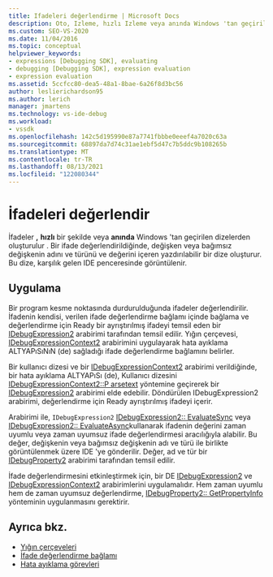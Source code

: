 ```yaml
---
title: Ifadeleri değerlendirme | Microsoft Docs
description: Oto, Izleme, hızlı Izleme veya anında Windows 'tan geçirilen dizelerden oluşturulan ifadeleri değerlendirme hakkında bilgi edinin.
ms.custom: SEO-VS-2020
ms.date: 11/04/2016
ms.topic: conceptual
helpviewer_keywords:
- expressions [Debugging SDK], evaluating
- debugging [Debugging SDK], expression evaluation
- expression evaluation
ms.assetid: 5ccfcc80-dea5-48a1-8bae-6a26f8d3bc56
author: leslierichardson95
ms.author: lerich
manager: jmartens
ms.technology: vs-ide-debug
ms.workload:
- vssdk
ms.openlocfilehash: 142c5d195990e87a7741fbbbe0eeef4a7020c63a
ms.sourcegitcommit: 68897da7d74c31ae1ebf5d47c7b5ddc9b108265b
ms.translationtype: MT
ms.contentlocale: tr-TR
ms.lasthandoff: 08/13/2021
ms.locfileid: "122080344"
---
```

# <a name="evaluate-expressions"></a>İfadeleri değerlendir
İfadeler **,** **hızlı** bir şekilde veya **anında** Windows 'tan geçirilen dizelerden oluşturulur . Bir ifade değerlendirildiğinde, değişken veya bağımsız değişkenin adını ve türünü ve değerini içeren yazdırılabilir bir dize oluşturur. Bu dize, karşılık gelen IDE penceresinde görüntülenir.

## <a name="implementation"></a>Uygulama
 Bir program kesme noktasında durdurulduğunda ifadeler değerlendirilir. İfadenin kendisi, verilen ifade değerlendirme bağlamı içinde bağlama ve değerlendirme için Ready bir ayrıştırılmış ifadeyi temsil eden bir [IDebugExpression2](../../extensibility/debugger/reference/idebugexpression2.md) arabirimi tarafından temsil edilir. Yığın çerçevesi, [IDebugExpressionContext2](../../extensibility/debugger/reference/idebugexpressioncontext2.md) arabirimini uygulayarak hata ayıklama ALTYAPıSıNıN (de) sağladığı ifade değerlendirme bağlamını belirler.

 Bir kullanıcı dizesi ve bir [IDebugExpressionContext2](../../extensibility/debugger/reference/idebugexpressioncontext2.md) arabirimi verildiğinde, bir hata ayıklama ALTYAPıSı (de), Kullanıcı dizesini [IDebugExpressionContext2::P arsetext](../../extensibility/debugger/reference/idebugexpressioncontext2-parsetext.md) yöntemine geçirerek bir [IDebugExpression2](../../extensibility/debugger/reference/idebugexpression2.md) arabirimi elde edebilir. Döndürülen IDebugExpression2 arabirimi, değerlendirme için Ready ayrıştırılmış ifadeyi içerir.

 Arabirimi ile, `IDebugExpression2` [IDebugExpression2:: EvaluateSync](../../extensibility/debugger/reference/idebugexpression2-evaluatesync.md) veya [IDebugExpression2:: EvaluateAsync](../../extensibility/debugger/reference/idebugexpression2-evaluateasync.md)kullanarak ifadenin değerini zaman uyumlu veya zaman uyumsuz ifade değerlendirmesi aracılığıyla alabilir. Bu değer, değişkenin veya bağımsız değişkenin adı ve türü ile birlikte görüntülenmek üzere IDE 'ye gönderilir. Değer, ad ve tür bir [IDebugProperty2](../../extensibility/debugger/reference/idebugproperty2.md) arabirimi tarafından temsil edilir.

 İfade değerlendirmesini etkinleştirmek için, bir DE [IDebugExpression2](../../extensibility/debugger/reference/idebugexpression2.md) ve [IDebugExpressionContext2](../../extensibility/debugger/reference/idebugexpressioncontext2.md) arabirimlerini uygulamalıdır. Hem zaman uyumlu hem de zaman uyumsuz değerlendirme, [IDebugProperty2:: GetPropertyInfo](../../extensibility/debugger/reference/idebugproperty2-getpropertyinfo.md) yönteminin uygulanmasını gerektirir.

## <a name="see-also"></a>Ayrıca bkz.
- [Yığın çerçeveleri](../../extensibility/debugger/stack-frames.md)
- [İfade değerlendirme bağlamı](../../extensibility/debugger/expression-evaluation-context.md)
- [Hata ayıklama görevleri](../../extensibility/debugger/debugging-tasks.md)
